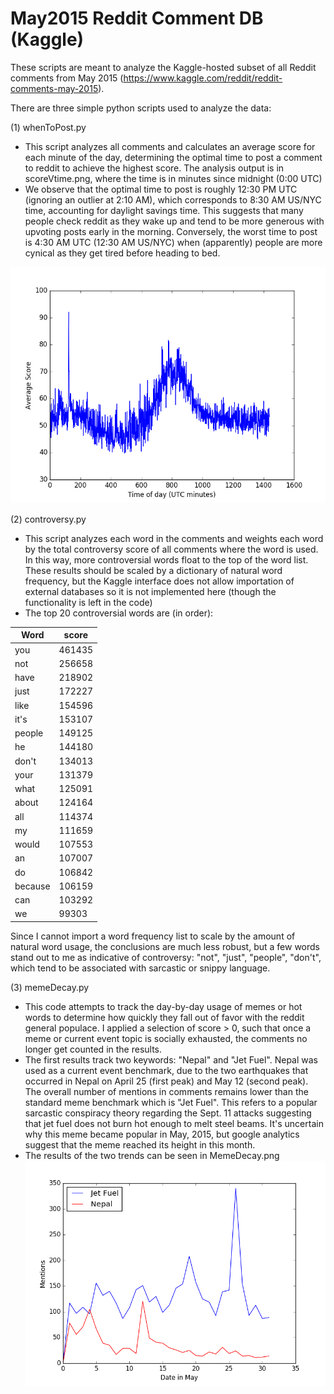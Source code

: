 # May2015 Reddit Comment DB (Kaggle)

These scripts are meant to analyze the Kaggle-hosted subset of all Reddit comments from May 2015 (https://www.kaggle.com/reddit/reddit-comments-may-2015).  

There are three simple python scripts used to analyze the data:

(1) whenToPost.py
 - This script analyzes all comments and calculates an average score for each minute of the day, determining the optimal time to post a comment to reddit to achieve the highest score.  The analysis output is in scoreVtime.png, where the time is in minutes since midnight (0:00 UTC)
 - We observe that the optimal time to post is roughly 12:30 PM UTC (ignoring an outlier at 2:10 AM), which corresponds to 8:30 AM US/NYC time, accounting for daylight savings time.  This suggests that many people check reddit as they wake up and tend to be more generous with upvoting posts early in the morning.  Conversely, the worst time to post is 4:30 AM UTC (12:30 AM US/NYC) when (apparently) people are more cynical as they get tired before heading to bed.

![scoreVTime](https://github.com/kurtejung/redditComments-kaggle/blob/master/scoreVtime.png)
 
(2) controversy.py
 - This script analyzes each word in the comments and weights each word by the total controversy score of all comments where the word is used.  In this way, more controversial words float to the top of the word list.  These results should be scaled by a dictionary of natural word frequency, but the Kaggle interface does not allow importation of external databases so it is not implemented here (though the functionality is left in the code)
 - The top 20 controversial words are (in order):

| Word | score |
|------|------|
| you  | 461435 |
| not  | 256658 |
| have |  218902 |
| just |  172227 |
| like |  154596 |
| it's |  153107 |
| people |  149125 |
| he |  144180 |
| don't |  134013 |
| your |  131379 |
| what  | 125091 |
| about |  124164 |
| all |  114374 |
| my  | 111659 |
| would |  107553 |
| an |  107007 |
| do |  106842 |
| because |  106159 |
| can |  103292 |
| we |  99303 |

Since I cannot import a word frequency list to scale by the amount of natural word usage, the conclusions are much less robust, but a few words stand out to me as indicative of controversy: "not", "just", "people", "don't", which tend to be associated with sarcastic or snippy language.  

(3) memeDecay.py
 - This code attempts to track the day-by-day usage of memes or hot words to determine how quickly they fall out of favor with the reddit general populace.  I applied a selection of score > 0, such that once a meme or current event topic is socially exhausted, the comments no longer get counted in the results.
 - The first results track two keywords: "Nepal" and "Jet Fuel".  Nepal was used as a current event benchmark, due to the two earthquakes that occurred in Nepal on April 25 (first peak) and May 12 (second peak).  The overall number of mentions in comments remains lower than the standard meme benchmark which is "Jet Fuel".  This refers to a popular sarcastic conspiracy theory regarding the Sept. 11 attacks suggesting that jet fuel does not burn hot enough to melt steel beams.  It's uncertain why this meme became popular in May, 2015, but google analytics suggest that the meme reached its height in this month.
 - The results of the two trends can be seen in MemeDecay.png
![memeDecay](https://github.com/kurtejung/redditComments-kaggle/blob/master/MemeDecay.png)
